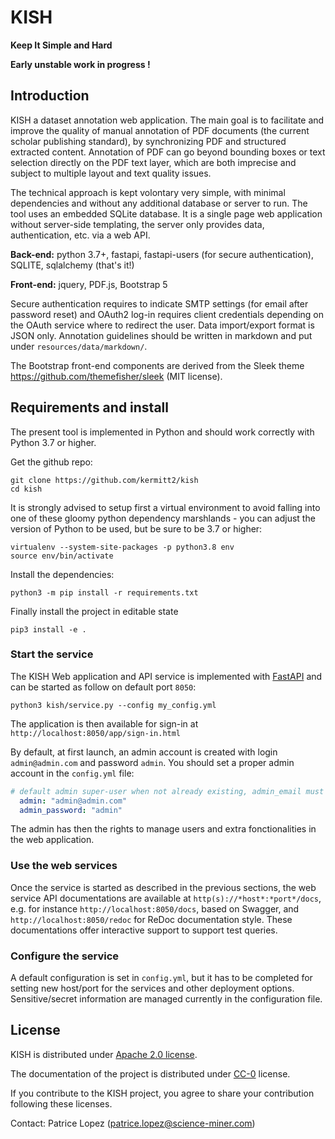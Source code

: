 # KISH

__Keep It Simple and Hard__

__Early unstable work in progress !__

## Introduction

KISH a dataset annotation web application. The main goal is to facilitate and improve the quality of manual annotation of PDF documents (the current scholar publishing standard), by synchronizing PDF and structured extracted content. Annotation of PDF can go beyond bounding boxes or text selection directly on the PDF text layer, which are both imprecise and subject to multiple layout and text quality issues.

The technical approach is kept volontary very simple, with minimal dependencies and without any additional database or server to run. The tool uses an embedded SQLite database. It is a single page web application without server-side templating, the server only provides data, authentication, etc. via a web API. 

**Back-end:** python 3.7+, fastapi, fastapi-users (for secure authentication), SQLITE, sqlalchemy (that's it!)

**Front-end:** jquery, PDF.js, Bootstrap 5 

Secure authentication requires to indicate SMTP settings (for email after password reset) and OAuth2 log-in requires client credentials depending on the OAuth service where to redirect the user. Data import/export format is JSON only. Annotation guidelines should be written in markdown and put under `resources/data/markdown/`. 

The Bootstrap front-end components are derived from the Sleek theme https://github.com/themefisher/sleek (MIT license).

## Requirements and install

The present tool is implemented in Python and should work correctly with Python 3.7 or higher. 

Get the github repo:

```console
git clone https://github.com/kermitt2/kish
cd kish
```
It is strongly advised to setup first a virtual environment to avoid falling into one of these gloomy python dependency marshlands - you can adjust the version of Python to be used, but be sure to be 3.7 or higher:

```console
virtualenv --system-site-packages -p python3.8 env
source env/bin/activate
```

Install the dependencies:

```console
python3 -m pip install -r requirements.txt
```

Finally install the project in editable state

```console
pip3 install -e .
```

### Start the service

The KISH Web application and API service is implemented with [FastAPI](https://fastapi.tiangolo.com) and can be started as follow on default port `8050`:  

```console
python3 kish/service.py --config my_config.yml
```

The application is then available for sign-in at `http://localhost:8050/app/sign-in.html`

By default, at first launch, an admin account is created with login `admin@admin.com` and password `admin`. You should set a proper admin account in the `config.yml` file:

```yaml
# default admin super-user when not already existing, admin_email must be an email and password must be kept secret 
  admin: "admin@admin.com"
  admin_password: "admin"
```

The admin has then the rights to manage users and extra fonctionalities in the web application. 

### Use the web services

Once the service is started as described in the previous sections, the web service API documentations are available at `http(s)://*host*:*port*/docs`, e.g. for instance `http://localhost:8050/docs`, based on Swagger, and `http://localhost:8050/redoc` for ReDoc documentation style. These documentations offer interactive support to support test queries. 

### Configure the service

A default configuration is set in `config.yml`, but it has to be completed for setting new host/port for the services and other deployment options. Sensitive/secret information are managed currently in the configuration file. 

## License

KISH is distributed under [Apache 2.0 license](http://www.apache.org/licenses/LICENSE-2.0). 

The documentation of the project is distributed under [CC-0](https://creativecommons.org/publicdomain/zero/1.0/) license. 

If you contribute to the KISH project, you agree to share your contribution following these licenses. 

Contact: Patrice Lopez (<patrice.lopez@science-miner.com>)
